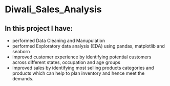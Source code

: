 # Diwali_Sales_Analysis
## In this project I have:
* performed Data Cleaning and Manupulation
* performed Exploratory data analysis (EDA) using pandas, matplotlib and seaborn
* improved customer experience by identifying potential customers across different states, occupation and age groups
* improved sales by identifying most selling products categories and products which can help to plan inventory and hence meet the demands.

